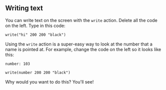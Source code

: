 ## Writing text

You can write text on the screen with the `write` action.  Delete all the code on the left. Type in this code:

```
write("hi" 200 200 "black")
```

Using the `write` action is a super-easy way to look at the number that a name is pointed at.  For example, change the code on the left so it looks like this:

```
number: 103

write(number 200 200 "black")
```

Why would you want to do this? You'll see!
